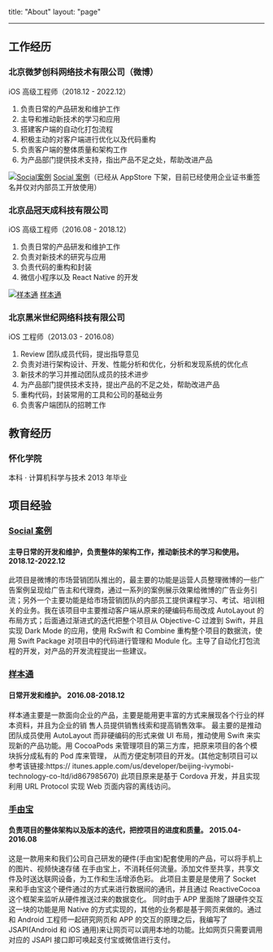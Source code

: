 title: "About"
layout: "page"

---

## 工作经历

### 北京微梦创科网络技术有限公司（微博）

iOS 高级工程师（2018.12 - 2022.12）

1. 负责日常的产品研发和维护工作
2. 主导和推动新技术的学习和应用
3. 搭建客户端的自动化打包流程
4. 积极主动的对客户端进行优化以及代码重构
5. 负责客户端的整体质量和架构工作
6. 为产品部门提供技术支持，指出产品不足之处，帮助改进产品

[![Social案例](https://is3-ssl.mzstatic.com/image/thumb/Purple116/v4/6b/0c/2d/6b0c2d4b-8ee3-6274-0773-285d56324dcf/AppIcon-0-0-1x_U007emarketing-0-0-0-5-0-0-sRGB-0-0-0-GLES2_U002c0-512MB-85-220-0-0.png/230x0w.webp)](https://apps.apple.com/us/app/social%E6%A1%88%E4%BE%8B/id1449218420)
[Social 案例](https://apps.apple.com/us/app/social%E6%A1%88%E4%BE%8B/id1449218420)（已经从 AppStore 下架，目前已经使用企业证书重签名并仅对内部员工开放使用）

### 北京品冠天成科技有限公司

iOS 高级工程师（2016.08 - 2018.12）

1. 负责日常的产品研发和维护工作
2. 负责对新技术的研究与应用
3. 负责代码的重构和封装
4. 微信小程序以及 React Native 的开发

[![样本通](https://is1-ssl.mzstatic.com/image/thumb/Purple125/v4/d3/9e/07/d39e07f9-991b-03da-c670-e2cc3c30f462/AppIcon-0-0-1x_U007emarketing-0-0-0-7-0-0-sRGB-0-0-0-GLES2_U002c0-512MB-85-220-0-0.png/230x0w.webp)](https://apps.apple.com/us/app/%E6%A0%B7%E6%9C%AC%E9%80%9A-ecatalog/id1160661417)
[样本通](https://apps.apple.com/us/app/%E6%A0%B7%E6%9C%AC%E9%80%9A-ecatalog/id1160661417)

### 北京黑米世纪网络科技有限公司

iOS 工程师（2013.03 - 2016.08）

1. Review 团队成员代码，提出指导意见
2. 负责对进行架构设计、开发、性能分析和优化，分析和发现系统的优化点
3. 新技术的学习并推动团队成员的技术进步
4. 为产品部门提供技术支持，提出产品的不足之处，帮助改进产品
5. 重构代码，封装常用的工具和公司的基础业务
6. 负责客户端团队的招聘工作

## 教育经历

### 怀化学院

本科 · 计算机科学与技术
2013 年毕业

## 项目经验

### [Social 案例](https://apps.apple.com/us/app/social%E6%A1%88%E4%BE%8B/id1449218420)

#### 主导日常的开发和维护，负责整体的架构工作，推动新技术的学习和使用。 2018.12-2022.12

此项目是微博的市场营销团队推出的，最主要的功能是运营人员整理微博的一些广告案例呈现给广告主和代理商，通过一系列的案例展示效果给微博的广告业务引流；另外一个主要功能是给市场营销团队的内部员工提供课程学习、考试、培训相关的业务。我在该项目中主要推动客户端从原来的硬编码布局改成 AutoLayout 的布局方式；后面通过渐进式的迭代把整个项目从 Objective-C 过渡到 Swift，并且实现 Dark Mode 的应用，使用 RxSwift 和 Combine 重构整个项目的数据流，使用 Swift Package 对项目中的代码进行管理和 Module 化。主导了自动化打包流程的开发，对产品的开发流程提出一些建议。

### [样本通](https://itunes.apple.com/us/app/%E6%A0%B7%E6%9C%AC%E9%80%9A-ecatalog/id1160661417?mt=8)

#### 日常开发和维护。 2016.08-2018.12

样本通主要是一款面向企业的产品，主要是能用更丰富的方式来展现各个行业的样本资料，并且为企业的销 售人员提供销售线索和提高销售效率。 最主要的是推动团队成员使用 AutoLayout 而非硬编码的形式来做 UI 布局，推动使用 Swift 来实现新的产品功能。用 CocoaPods 来管理项目的第三方库，把原来项目的各个模块拆分成私有的 Pod 库来管理， 从而方便定制项目的开发。(其他定制项目可以参考该链接:https:// itunes.apple.com/us/developer/beijing-ivymobi-technology-co-ltd/id867985670)
此项目原来是基于 Cordova 开发，并且实现利用 URL Protocol 实现 Web 页面内容的离线访问。

### [手由宝](https://itunes.apple.com/us/app/shou-you-bao/id1013813188)

#### 负责项目的整体架构以及版本的迭代，把控项目的进度和质量。 2015.04-2016.08

这是一款用来和我们公司自己研发的硬件(手由宝)配套使用的产品，可以将手机上的图片、视频快速存储 在手由宝上，不消耗任何流量。添加文件至共享，共享文件及时送达联网设备，为工作和生活增添色彩。 此项目主要是是使用了 Socket 来和手由宝这个硬件通过的方式来进行数据间的通讯，并且通过 ReactiveCocoa 这个框架来监听从硬件推送过来的数据变化。 同时由于 APP 里面除了跟硬件交互这一块的功能是用 Native 的方式实现的，其他的业务都是基于网页来做的。通过和 Android 工程师一起研究网页和 APP 的交互的原理之后，我编写了 JSAPI(Android 和 iOS 通用)来让网页可以调用本地的功能。比如网页只需要调用对应的 JSAPI 接口即可唤起支付宝或微信进行支付。
